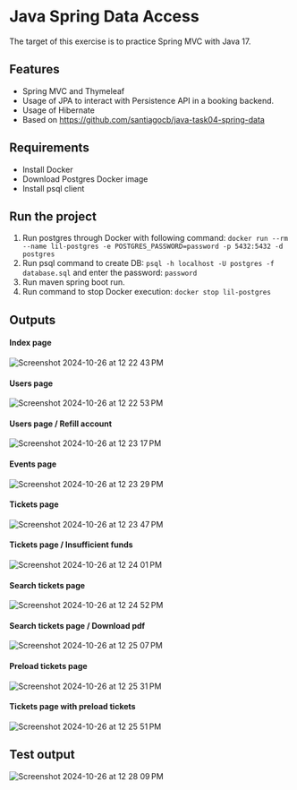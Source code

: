 # Java Spring Data Access
The target of this exercise is to practice Spring MVC with Java 17.

## Features
- Spring MVC and Thymeleaf
- Usage of JPA to interact with Persistence API in a booking backend.
- Usage of Hibernate
- Based on https://github.com/santiagocb/java-task04-spring-data

## Requirements
- Install Docker
- Download Postgres Docker image
- Install psql client

## Run the project
1. Run postgres through Docker with following command: `docker run --rm --name lil-postgres -e POSTGRES_PASSWORD=password -p 5432:5432 -d postgres`
2. Run psql command to create DB: `psql -h localhost -U postgres -f database.sql` and enter the password: `password`
3. Run maven spring boot run.
4. Run command to stop Docker execution: `docker stop lil-postgres`

## Outputs
#### Index page
![Screenshot 2024-10-26 at 12 22 43 PM](https://github.com/user-attachments/assets/4df5380a-5517-4b59-b339-a50710be34d4)

#### Users page
![Screenshot 2024-10-26 at 12 22 53 PM](https://github.com/user-attachments/assets/cd8c85ad-a155-47d0-9a67-0d39878c77ee)

#### Users page / Refill account
![Screenshot 2024-10-26 at 12 23 17 PM](https://github.com/user-attachments/assets/e940e41e-fff6-47bb-82c1-1e3fb4330234)

#### Events page
![Screenshot 2024-10-26 at 12 23 29 PM](https://github.com/user-attachments/assets/cb8cb08f-29bc-49d6-8702-22b8818ed06a)

#### Tickets page
![Screenshot 2024-10-26 at 12 23 47 PM](https://github.com/user-attachments/assets/0af73048-8453-45b3-b911-7305b0b5f4d8)

#### Tickets page / Insufficient funds
![Screenshot 2024-10-26 at 12 24 01 PM](https://github.com/user-attachments/assets/b23bb9fc-d140-4868-801a-d92d7eeac409)

#### Search tickets page
![Screenshot 2024-10-26 at 12 24 52 PM](https://github.com/user-attachments/assets/9b2b8da2-cef0-476b-93b4-09f76a853a04)

#### Search tickets page / Download pdf
![Screenshot 2024-10-26 at 12 25 07 PM](https://github.com/user-attachments/assets/46a48afd-abbb-4769-8ac6-b137e2a3215c)

#### Preload tickets page
![Screenshot 2024-10-26 at 12 25 31 PM](https://github.com/user-attachments/assets/f1f457b1-9369-4b8c-811e-ad8cdad7c44e)

#### Tickets page with preload tickets
![Screenshot 2024-10-26 at 12 25 51 PM](https://github.com/user-attachments/assets/1b5791b8-fac7-495c-96fb-4a0e5aa41d9a)

## Test output
![Screenshot 2024-10-26 at 12 28 09 PM](https://github.com/user-attachments/assets/226843b4-ea69-426c-82c2-65452223df84)

